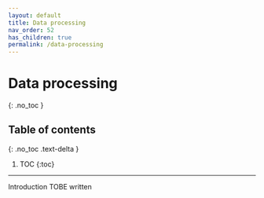 ```yaml
---
layout: default
title: Data processing
nav_order: 52
has_children: true
permalink: /data-processing
---
```

# Data processing
{: .no_toc }

## Table of contents
{: .no_toc .text-delta }

1. TOC
{:toc}

---

Introduction TOBE written

